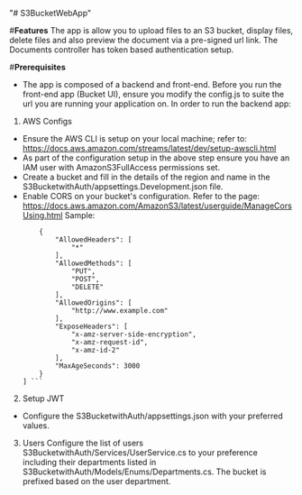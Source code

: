 "# S3BucketWebApp" 

#**Features**
The app is allow you to upload files to an S3 bucket, display files, delete files and also preview the document via a pre-signed url link. The Documents controller has token based authentication setup.

#**Prerequisites**
 - The app is composed of a backend and front-end. Before you run the front-end app (Bucket UI), ensure you modify the config.js to suite the url you are running your application on. In order to run the backend app:
  1. AWS Configs
  - Ensure the AWS CLI is setup on your local machine; refer to: https://docs.aws.amazon.com/streams/latest/dev/setup-awscli.html
  - As part of the configuration setup in the above step ensure you have an IAM user with AmazonS3FullAccess permissions set.
  - Create a bucket and fill in the details of the region and name in the S3BucketwithAuth/appsettings.Development.json file.
  - Enable CORS on your bucket's configuration. Refer to the page: https://docs.aws.amazon.com/AmazonS3/latest/userguide/ManageCorsUsing.html
  Sample: 
    ``` [
        {
            "AllowedHeaders": [
                "*"
            ],
            "AllowedMethods": [
                "PUT",
                "POST",
                "DELETE"
            ],
            "AllowedOrigins": [
                "http://www.example.com"
            ],
            "ExposeHeaders": [
                "x-amz-server-side-encryption",
                "x-amz-request-id",
                "x-amz-id-2"
            ],
            "MaxAgeSeconds": 3000
        }
    ] ```

  2. Setup JWT
   - Configure the S3BucketwithAuth/appsettings.json with your preferred values.
  3. Users 
  Configure the list of users S3BucketwithAuth/Services/UserService.cs to your preference including their departments listed in S3BucketwithAuth/Models/Enums/Departments.cs. The bucket is prefixed based on the user department.
